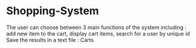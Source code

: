 # Shopping-System
The user can choose between 3 main functions of the system including :
add new item to the cart, display cart items, search for a user by unique id 
Save the results in a text file : Carts 
